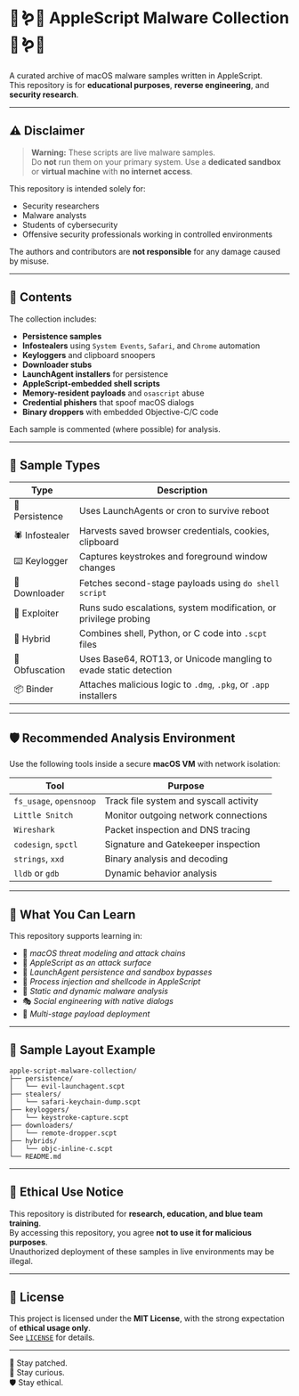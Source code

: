 # 🍎🪱🦠 AppleScript Malware Collection 🦠🪱🍎

A curated archive of macOS malware samples written in AppleScript.  
This repository is for **educational purposes**, **reverse engineering**, and **security research**.

---

## ⚠️ Disclaimer

> **Warning:** These scripts are live malware samples.  
> Do **not** run them on your primary system. Use a **dedicated sandbox** or **virtual machine** with **no internet access**.

This repository is intended solely for:
- Security researchers
- Malware analysts
- Students of cybersecurity
- Offensive security professionals working in controlled environments

The authors and contributors are **not responsible** for any damage caused by misuse.

---

## 🧬 Contents

The collection includes:
- **Persistence samples**  
- **Infostealers** using `System Events`, `Safari`, and `Chrome` automation  
- **Keyloggers** and clipboard snoopers  
- **Downloader stubs**  
- **LaunchAgent installers** for persistence  
- **AppleScript-embedded shell scripts**
- **Memory-resident payloads** and `osascript` abuse
- **Credential phishers** that spoof macOS dialogs
- **Binary droppers** with embedded Objective-C/C code

Each sample is commented (where possible) for analysis.

---

## 🧪 Sample Types

| Type             | Description                                                                 |
|------------------|-----------------------------------------------------------------------------|
| 🧷 Persistence    | Uses LaunchAgents or cron to survive reboot                                 |
| 🕷 Infostealer    | Harvests saved browser credentials, cookies, clipboard                      |
| ⌨️ Keylogger      | Captures keystrokes and foreground window changes                           |
| 📎 Downloader     | Fetches second-stage payloads using `do shell script`                       |
| 🧨 Exploiter      | Runs sudo escalations, system modification, or privilege probing            |
| 🧬 Hybrid         | Combines shell, Python, or C code into `.scpt` files                        |
| 🫥 Obfuscation    | Uses Base64, ROT13, or Unicode mangling to evade static detection           |
| 📦 Binder         | Attaches malicious logic to `.dmg`, `.pkg`, or `.app` installers            |

---

## 🛡 Recommended Analysis Environment

Use the following tools inside a secure **macOS VM** with network isolation:

| Tool                  | Purpose                             |
|-----------------------|-------------------------------------|
| `fs_usage`, `opensnoop` | Track file system and syscall activity |
| `Little Snitch`       | Monitor outgoing network connections |
| `Wireshark`           | Packet inspection and DNS tracing    |
| `codesign`, `spctl`   | Signature and Gatekeeper inspection  |
| `strings`, `xxd`      | Binary analysis and decoding         |
| `lldb` or `gdb`       | Dynamic behavior analysis            |

---

## 🧠 What You Can Learn

This repository supports learning in:
- 🧩 *macOS threat modeling and attack chains*
- 🧠 *AppleScript as an attack surface*
- 🎯 *LaunchAgent persistence and sandbox bypasses*
- 💉 *Process injection and shellcode in AppleScript*
- 🧼 *Static and dynamic malware analysis*
- 🎭 *Social engineering with native dialogs*
- 🧵 *Multi-stage payload deployment*

---

## 🧾 Sample Layout Example
```
apple-script-malware-collection/
├── persistence/
│   └── evil-launchagent.scpt
├── stealers/
│   └── safari-keychain-dump.scpt
├── keyloggers/
│   └── keystroke-capture.scpt
├── downloaders/
│   └── remote-dropper.scpt
├── hybrids/
│   └── objc-inline-c.scpt
└── README.md
```
---

## 🔐 Ethical Use Notice

This repository is distributed for **research, education, and blue team training**.  
By accessing this repository, you agree **not to use it for malicious purposes**.  
Unauthorized deployment of these samples in live environments may be illegal.

---

## 📜 License

This project is licensed under the **MIT License**, with the strong expectation of **ethical usage only**.  
See [`LICENSE`](./LICENSE) for details.

---
🧷 Stay patched.  
🧠 Stay curious.  
🛡 Stay ethical.

